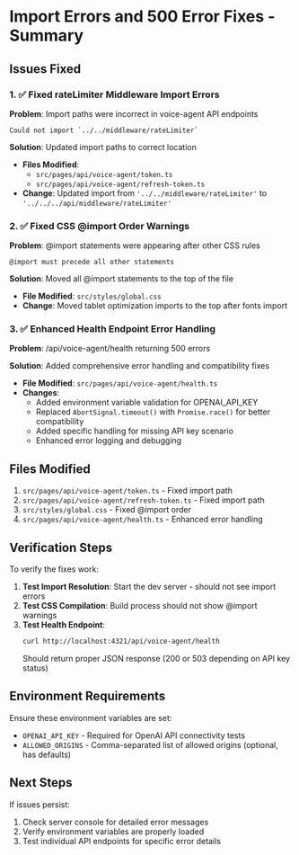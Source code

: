 # Import Errors and 500 Error Fixes - Summary

## Issues Fixed

### 1. ✅ Fixed rateLimiter Middleware Import Errors

**Problem**: Import paths were incorrect in voice-agent API endpoints
```
Could not import `../../middleware/rateLimiter`
```

**Solution**: Updated import paths to correct location
- **Files Modified**:
  - `src/pages/api/voice-agent/token.ts`
  - `src/pages/api/voice-agent/refresh-token.ts`
- **Change**: Updated import from `'../../middleware/rateLimiter'` to `'../../../api/middleware/rateLimiter'`

### 2. ✅ Fixed CSS @import Order Warnings

**Problem**: @import statements were appearing after other CSS rules
```
@import must precede all other statements
```

**Solution**: Moved all @import statements to the top of the file
- **File Modified**: `src/styles/global.css`
- **Change**: Moved tablet optimization imports to the top after fonts import

### 3. ✅ Enhanced Health Endpoint Error Handling

**Problem**: /api/voice-agent/health returning 500 errors

**Solution**: Added comprehensive error handling and compatibility fixes
- **File Modified**: `src/pages/api/voice-agent/health.ts`
- **Changes**:
  - Added environment variable validation for OPENAI_API_KEY
  - Replaced `AbortSignal.timeout()` with `Promise.race()` for better compatibility
  - Added specific handling for missing API key scenario
  - Enhanced error logging and debugging

## Files Modified

1. `src/pages/api/voice-agent/token.ts` - Fixed import path
2. `src/pages/api/voice-agent/refresh-token.ts` - Fixed import path  
3. `src/styles/global.css` - Fixed @import order
4. `src/pages/api/voice-agent/health.ts` - Enhanced error handling

## Verification Steps

To verify the fixes work:

1. **Test Import Resolution**: Start the dev server - should not see import errors
2. **Test CSS Compilation**: Build process should not show @import warnings
3. **Test Health Endpoint**: 
   ```bash
   curl http://localhost:4321/api/voice-agent/health
   ```
   Should return proper JSON response (200 or 503 depending on API key status)

## Environment Requirements

Ensure these environment variables are set:
- `OPENAI_API_KEY` - Required for OpenAI API connectivity tests
- `ALLOWED_ORIGINS` - Comma-separated list of allowed origins (optional, has defaults)

## Next Steps

If issues persist:
1. Check server console for detailed error messages
2. Verify environment variables are properly loaded
3. Test individual API endpoints for specific error details